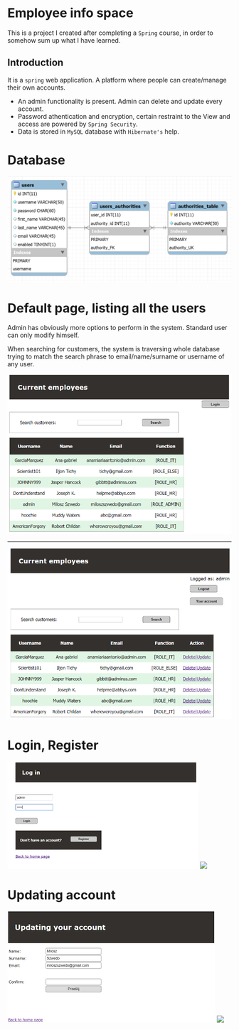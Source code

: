 # Employee info space
This is a project I created after completing a `Spring` course, in order to somehow sum up what I have learned.

## Introduction
It is a `spring` web application. A platform where people can create/manage their own accounts.
 
 - An admin functionality is present. Admin can delete and update every account.
 - Password athentication and encryption, certain restraint to the View and access are powered by `Spring Security`.
 - Data is stored in `MySQL` database with `Hibernate's` help.

# Database
  ![Database schema](screenshots/db_schema.bmp)

# Default page, listing all the users
Admin has obviously more options to perform in the system.
Standard user can only modify himself.

When searching for customers, the system is traversing whole database trying to match the search phrase to email/name/surname or username of any user.


  ![nobody is logged](screenshots/usersNoLogin.bmp)
  
___

  ![admin logged](screenshots/usersAdmin.bmp)



# Login, Register

  ![](screenshots/login.bmp) ![](screenshots/register.jpg)
  
# Updating account

  ![](screenshots/updateByUser.bmp) ![](screenshots/updateByAdmin.jpg)